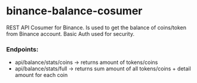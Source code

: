 # binance-balance-cosumer
 REST API Cosumer for Binance. Is used to get the balance of coins/token from Binance account. Basic Auth used for security. 
 
### Endpoints:
 - api/balance/stats/coins -> returns amount of tokens/coins 
 - api/balance/stats/full -> returns sum amount of all tokens/coins + detail amount for each coin